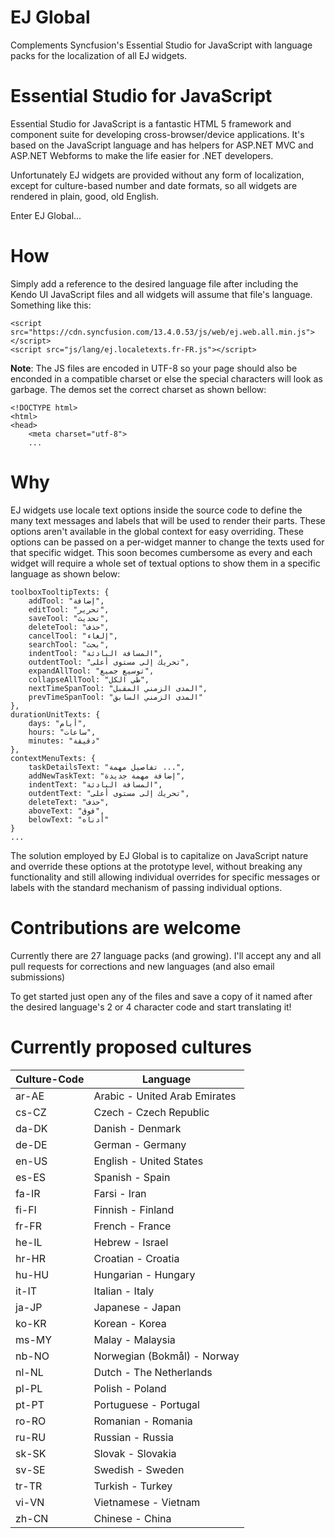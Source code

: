 EJ Global
============

Complements Syncfusion's Essential Studio for JavaScript with language packs for 
the localization of all EJ widgets.

Essential Studio for JavaScript
========

Essential Studio for JavaScript is a fantastic HTML 5 framework and component suite 
for developing cross-browser/device applications. It's based on the JavaScript 
language and has helpers for ASP.NET MVC and ASP.NET Webforms to make the life easier 
for .NET developers.

Unfortunately EJ widgets are provided without any form of localization,
except for culture-based number and date formats, so all widgets are rendered 
in plain, good, old English.

Enter EJ Global...

How
===

Simply add a reference to the desired language file after including the Kendo UI
JavaScript files and all widgets will assume that file's language. Something
like this: 

    <script src="https://cdn.syncfusion.com/13.4.0.53/js/web/ej.web.all.min.js"></script>
	<script src="js/lang/ej.localetexts.fr-FR.js"></script>
    
**Note**: The JS files are encoded in UTF-8 so your page should also be enconded
in a compatible charset or else the special characters will look as garbage.
The demos set the correct charset as shown bellow:

    <!DOCTYPE html>
    <html>
    <head>
        <meta charset="utf-8"> 
        ...   

Why
===

EJ widgets use locale text options inside the source code to define the 
many text messages and labels that will be used to render their parts. These 
options aren't available in the global context for easy overriding. These options
can be passed on a per-widget manner to change the texts used for that specific 
widget. This soon becomes cumbersome as every and each widget will require 
a whole set of textual options to show them in a specific language as shown below:

    toolboxTooltipTexts: {
        addTool: "إضافة",
        editTool: "تحرير",
        saveTool: "تحديث",
        deleteTool: "حذف",
        cancelTool: "إلغاء",
        searchTool: "بحث",
        indentTool: "المسافة البادئة",
        outdentTool: "تحريك إلى مستوى أعلى",
        expandAllTool: "توسيع جميع",
        collapseAllTool: "طي الكل",
        nextTimeSpanTool: "المدى الزمني المقبل",
        prevTimeSpanTool: "المدى الزمني السابق"
    },
    durationUnitTexts: {
        days: "أيام",
        hours: "ساعات",
        minutes: "دقيقة"
    },
    contextMenuTexts: {
        taskDetailsText: "تفاصيل مهمة ...",
        addNewTaskText: "إضافة مهمة جديدة",
        indentText: "المسافة البادئة",
        outdentText: "تحريك إلى مستوى أعلى",
        deleteText: "حذف",
        aboveText: "فوق",
        belowText: "أدناه"
    }
    ...

The solution employed by EJ Global is to capitalize on JavaScript nature and 
override these options at the prototype level, without breaking any 
functionality and still allowing individual overrides for specific messages or
labels with the standard mechanism of passing individual options.      

Contributions are welcome
=========================

Currently there are 27 language packs (and growing). I'll accept any and 
all pull requests for corrections and new languages (and also email submissions)

To get started just open any of the files and save a copy of it named after the 
desired language's 2 or 4 character code and start translating it! 

Currently proposed cultures
===========================

| Culture-Code | Language                       |
| ------------ | ------------------------------ |
| ar-AE        | Arabic - United Arab Emirates  |
| cs-CZ        | Czech - Czech Republic         |
| da-DK        | Danish - Denmark               |
| de-DE        | German - Germany               |
| en-US        | English - United States        |
| es-ES        | Spanish - Spain                |
| fa-IR        | Farsi - Iran                   |
| fi-FI        | Finnish - Finland              |
| fr-FR        | French - France                |
| he-IL        | Hebrew - Israel                |
| hr-HR        | Croatian - Croatia             |
| hu-HU        | Hungarian - Hungary            |
| it-IT        | Italian - Italy                |
| ja-JP        | Japanese - Japan               |
| ko-KR        | Korean - Korea                 |
| ms-MY        | Malay - Malaysia               |
| nb-NO        | Norwegian (Bokmål) - Norway    |
| nl-NL        | Dutch - The Netherlands        |
| pl-PL        | Polish - Poland                |
| pt-PT        | Portuguese - Portugal          |
| ro-RO        | Romanian - Romania             |
| ru-RU        | Russian - Russia               |
| sk-SK        | Slovak - Slovakia              |
| sv-SE        | Swedish - Sweden               |
| tr-TR        | Turkish - Turkey               |
| vi-VN        | Vietnamese - Vietnam           |
| zh-CN        | Chinese - China                |

